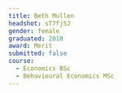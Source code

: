 ```yaml
---
title: Beth Mullen
headshot: sT7fj5J
gender: female
graduated: 2018
award: Merit
submitted: false
course:
  - Economics BSc
  - Behavioural Economics MSc
---
```

